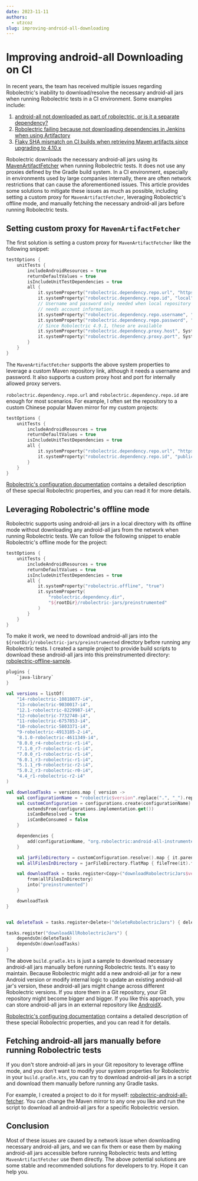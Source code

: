```yaml
---
date: 2023-11-11
authors:
  - utzcoz
slug: improving-android-all-downloading
---
```


# Improving android-all Downloading on CI

In recent years, the team has received multiple issues regarding Robolectric's inability to download/resolve
the necessary android-all jars when running Robolectric tests in a CI environment. Some examples include:

1. [android-all not downloaded as part of robolectric, or is it a separate dependency?][robolectric-issue-7886]
2. [Robolectric failing because not downloading dependencies in Jenkins when using Artifactory][robolectric-issue-8158]
3. [Flaky SHA mismatch on CI builds when retrieving Maven artifacts since upgrading to 4.10.x][robolectric-issue-8205]

Robolectric downloads the necessary android-all jars using its
[MavenArtifactFetcher][maven-artifact-fetcher] when running Robolectric tests. It does not use any
proxies defined by the Gradle build system. In a CI environment, especially in environments used by
large companies internally, there are often network restrictions that can cause the aforementioned
issues. This article provides some solutions to mitigate these issues as much as possible,
including setting a custom proxy for `MavenArtifactFetcher`, leveraging Robolectric's offline mode,
and manually fetching the necessary android-all jars before running Robolectric tests.

## Setting custom proxy for `MavenArtifactFetcher`

The first solution is setting a custom proxy for `MavenArtifactFetcher` like the following snippet:

```kotlin
testOptions {
    unitTests {
        includeAndroidResources = true
        returnDefaultValues = true
        isIncludeUnitTestDependencies = true
        all {
            it.systemProperty("robolectric.dependency.repo.url", "https://local-mirror/repo")
            it.systemProperty("robolectric.dependency.repo.id", "local")
            // Username and password only needed when local repository
            // needs account information.
            it.systemProperty("robolectric.dependency.repo.username", "username")
            it.systemProperty("robolectric.dependency.repo.password", "password")
            // Since Robolectric 4.9.1, these are available
            it.systemProperty("robolectric.dependency.proxy.host", System.getenv("ROBOLECTRIC_PROXY_HOST"))
            it.systemProperty("robolectric.dependency.proxy.port", System.getenv("ROBOLECTRIC_PROXY_PORT"))
        }
    }
}
```

The `MavenArtifactFetcher` supports the above system properties to leverage a custom Maven
repository link, although it needs a username and password. It also supports a custom proxy
host and port for internally allowed proxy servers.

`robolectric.dependency.repo.url` and `robolectric.dependency.repo.id` are enough for
most scenarios. For example, I often set the repository to a custom Chinese popular Maven mirror
for my custom projects:

```kotlin
testOptions {
    unitTests {
        includeAndroidResources = true
        returnDefaultValues = true
        isIncludeUnitTestDependencies = true
        all {
            it.systemProperty("robolectric.dependency.repo.url", "https://maven.aliyun.com/repository")
            it.systemProperty("robolectric.dependency.repo.id", "public")
        }
    }
}
```

[Robolectric's configuration documentation][robolectric-system-properties] contains a detailed
description of these special Robolectric properties, and you can read it for more details.

## Leveraging Robolectric's offline mode

Robolectric supports using android-all jars in a local directory with its offline mode without downloading
any android-all jars from the network when running Robolectric tests. We can follow the following
snippet to enable Robolectric's offline mode for the project:

```kotlin
testOptions {
    unitTests {
        includeAndroidResources = true
        returnDefaultValues = true
        isIncludeUnitTestDependencies = true
        all {
            it.systemProperty("robolectric.offline", "true")
            it.systemProperty(
                "robolectric.dependency.dir",
                "${rootDir}/robolectric-jars/preinstrumented"
            )
        }
    }
}
```

To make it work, we need to download android-all jars into the
`${rootDir}/robolectric-jars/preinstrumented` directory before running any Robolectric tests.
I created a sample project to provide build scripts to download these
android-all jars into this preinstrumented directory: 
[robolectric-offline-sample][robolectric-offline-sample].

```kotlin
plugins {
    `java-library`
}

val versions = listOf(
    "14-robolectric-10818077-i4",
    "13-robolectric-9030017-i4",
    "12.1-robolectric-8229987-i4",
    "12-robolectric-7732740-i4",
    "11-robolectric-6757853-i4",
    "10-robolectric-5803371-i4",
    "9-robolectric-4913185-2-i4",
    "8.1.0-robolectric-4611349-i4",
    "8.0.0_r4-robolectric-r1-i4",
    "7.1.0_r7-robolectric-r1-i4",
    "7.0.0_r1-robolectric-r1-i4",
    "6.0.1_r3-robolectric-r1-i4",
    "5.1.1_r9-robolectric-r2-i4",
    "5.0.2_r3-robolectric-r0-i4",
    "4.4_r1-robolectric-r2-i4"
)

val downloadTasks = versions.map { version ->
    val configurationName = "robolectric$version".replace(".", "_").replace("-", "_")
    val customConfiguration = configurations.create(configurationName) {
        extendsFrom(configurations.implementation.get())
        isCanBeResolved = true
        isCanBeConsumed = false
    }

    dependencies {
        add(configurationName, "org.robolectric:android-all-instrumented:$version")
    }

    val jarFileDirectory = customConfiguration.resolve().map { it.parentFile.absolutePath }
    val allFilesInDirectory = jarFileDirectory.flatMap { fileTree(it).files }

    val downloadTask = tasks.register<Copy>("downloadRobolectricJars$version") {
        from(allFilesInDirectory)
        into("preinstrumented")
    }

    downloadTask
}


val deleteTask = tasks.register<Delete>("deleteRobolectricJars") { delete("preinstrumented") }

tasks.register("downloadAllRobolectricJars") {
    dependsOn(deleteTask)
    dependsOn(downloadTasks)
}
```

The above `build.gradle.kts` is just a sample to download necessary android-all jars
manually before running Robolectric tests. It's easy to maintain. Because Robolectric
might add a new android-all jar for a new Android version or modify internal logic
to update an existing android-all jar's version, these android-all jars might change
across different Robolectric versions. If you store them in a Git repository,
your Git repository might become bigger and bigger. If you like this approach,
you can store android-all jars in an external repository like [AndroidX][androidx].

[Robolectric's configuring documentation][robolectric-system-properties] contains a detailed
description of these special Robolectric properties, and you can read it for details.

## Fetching android-all jars manually before running Robolectric tests

If you don't store android-all jars in your Git repository to leverage offline mode,
and you don't want to modify your system properties for Robolectric in your
`build.gradle.kts`, you can try to download android-all jars in a script and
download them manually before running any Gradle tasks.

For example, I created a project to do it for myself:
[robolectric-android-all-fetcher][robolectric-android-all-fetcher]. You can change the Maven mirror
to any one you like and run the script to download all android-all jars for a specific Robolectric
version.

## Conclusion

Most of these issues are caused by a network issue when downloading necessary android-all jars,
and we can fix them or ease them by making android-all jars accessible before running Robolectric tests
and letting `MavenArtifactFetcher` use them directly. The above potential solutions are some stable
and recommended solutions for developers to try. Hope it can help you.

[androidx]: https://android-review.googlesource.com/c/platform/prebuilts/androidx/external/+/2813314
[maven-artifact-fetcher]: https://github.com/robolectric/robolectric/blob/7fa0183c592974c3a84e948605f5278addae2731/plugins/maven-dependency-resolver/src/main/java/org/robolectric/internal/dependency/MavenArtifactFetcher.java#L37
[robolectric-android-all-fetcher]: https://github.com/utzcoz/robolectric-android-all-fetcher
[robolectric-issue-7886]: https://github.com/robolectric/robolectric/issues/7886
[robolectric-issue-8158]: https://github.com/robolectric/robolectric/issues/8158
[robolectric-issue-8205]: https://github.com/robolectric/robolectric/issues/8205
[robolectric-offline-sample]: https://github.com/utzcoz/robolectric-offline-sample
[robolectric-system-properties]: ../../configuring.md#system-properties
